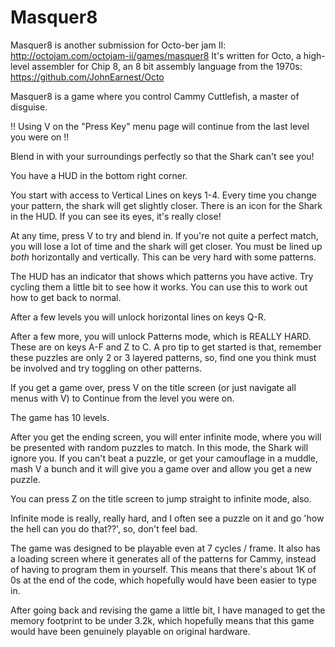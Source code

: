 # Masquer8
Masquer8 is another submission for Octo-ber jam II: http://octojam.com/octojam-ii/games/masquer8
It's written for Octo, a high-level assembler for Chip 8, an 8 bit assembly language from the 1970s: https://github.com/JohnEarnest/Octo

Masquer8 is a game where you control Cammy Cuttlefish, a master of disguise.

!! Using V on the "Press Key" menu page will continue from the last level you were on !!

Blend in with your surroundings perfectly so that the Shark can't see you!

You have a HUD in the bottom right corner.

You start with access to Vertical Lines on keys 1-4. Every time you change your pattern, the shark will get slightly closer. There is an icon for the Shark in the HUD. If you can see its eyes, it's really close!

At any time, press V to try and blend in. If you're not quite a perfect match, you will lose a lot of time and the shark will get closer. You must be lined up *both* horizontally and vertically. This can be very hard with some patterns.

The HUD has an indicator that shows which patterns you have active. Try cycling them a little bit to see how it works. You can use this to work out how to get back to normal.

After a few levels you will unlock horizontal lines on keys Q-R.

After a few more, you will unlock Patterns mode, which is REALLY HARD. These are on keys A-F and Z to C. A pro tip to get started is that, remember these puzzles are only 2 or 3 layered patterns, so, find one you think must be involved and try toggling on other patterns.

If you get a game over, press V on the title screen (or just navigate all menus with V) to Continue from the level you were on.

The game has 10 levels.

After you get the ending screen, you will enter infinite mode, where you will be presented with random puzzles to match. In this mode, the Shark will ignore you. If you can't beat a puzzle, or get your camouflage in a muddle, mash V a bunch and it will give you a game over and allow you get a new puzzle.

You can press Z on the title screen to jump straight to infinite mode, also.

Infinite mode is really, really hard, and I often see a puzzle on it and go 'how the hell can you do that??', so, don't feel bad.

The game was designed to be playable even at 7 cycles / frame. It also has a loading screen where it generates all of the patterns for Cammy, instead of having to program them in yourself. This means that there's about 1K of 0s at the end of the code, which hopefully would have been easier to type in. 

After going back and revising the game a little bit, I have managed to get the memory footprint to be under 3.2k, which hopefully means that this game would have been genuinely playable on original hardware.